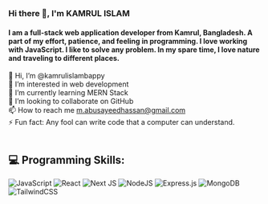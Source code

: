 ![]()

### Hi there 👋, I'm KAMRUL ISLAM
<h4>I am a full-stack web application developer from Kamrul, Bangladesh. A part of my effort, patience, and feeling in programming. I love working with JavaScript. I like to solve any problem. In my spare time, I love nature and traveling to different places.</h4>

👋 Hi, I’m @kamrulislambappy <br>
👀 I’m interested in web development <br>
🌱 I’m currently learning MERN Stack <br>
💞️ I’m looking to collaborate on GitHub <br>
📫 How to reach me m.abusayeedhassan@gmail.com <br>
⚡ Fun fact: Any fool can write code that a computer can understand. <br><br>

## 💻 Programming Skills:
![JavaScript](https://img.shields.io/badge/javascript-%23323330.svg?style=for-the-badge&logo=javascript&logoColor=%23F7DF1E) ![React](https://img.shields.io/badge/react-%2320232a.svg?style=for-the-badge&logo=react&logoColor=%2361DAFB) ![Next JS](https://img.shields.io/badge/Next-black?style=for-the-badge&logo=next.js&logoColor=white) ![NodeJS](https://img.shields.io/badge/node.js-6DA55F?style=for-the-badge&logo=node.js&logoColor=white) ![Express.js](https://img.shields.io/badge/express.js-%23404d59.svg?style=for-the-badge&logo=express&logoColor=%2361DAFB) ![MongoDB](https://img.shields.io/badge/MongoDB-%234ea94b.svg?style=for-the-badge&logo=mongodb&logoColor=white) ![TailwindCSS](https://img.shields.io/badge/tailwindcss-%2338B2AC.svg?style=for-the-badge&logo=tailwind-css&logoColor=white)
